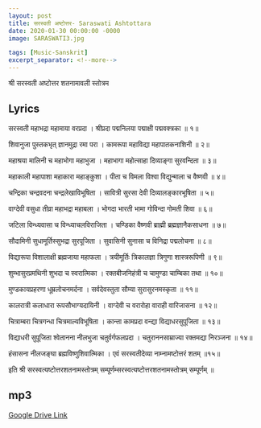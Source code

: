 ```yaml
---
layout: post
title: सरस्वती अष्टोत्तर- Saraswati Ashtottara
date: 2020-01-30 00:00:00 -0000
image: SARASWATI3.jpg

tags: [Music-Sanskrit]
excerpt_separator: <!--more-->
---
```

<!--more-->
श्री सरस्वती अष्टोत्तर शतनामावली स्तोत्रम 

## Lyrics
सरस्वती महाभद्रा महामाया वरप्रदा । श्रीप्रदा पद्मनिलया पद्माक्षी पद्मवक्त्रका ॥ १॥

शिवानुजा पुस्तकभृत् ज्ञानमुद्रा रमा परा । कामरूपा महाविद्या महापातकनाशिनी ॥ २॥

महाश्रया मालिनी च महाभोगा महाभुजा । महाभागा महोत्साहा दिव्याङ्गा सुरवन्दिता ॥ ३॥ 

महाकाली महापाशा महाकारा महाङ्कुशा । पीता च विमला विश्वा विद्युन्माला च वैष्णवी ॥ ४॥ 

चन्द्रिका चन्द्रवदना चन्द्रलेखाविभूषिता । सावित्री सुरसा देवी दिव्यालङ्कारभूषिता ॥ ५॥

वाग्देवी वसुधा तीव्रा महाभद्रा महाबला । भोगदा भारती भामा गोविन्दा गोमती शिवा ॥ ६॥ 

जटिला विन्ध्यवासा च विन्ध्याचलविराजिता । चण्डिका वैष्णवी ब्राह्मी ब्रह्मज्ञानैकसाधना ॥ ७॥ 

सौदामिनी सुधामूर्तिस्सुभद्रा सुरपूजिता । सुवासिनी सुनासा च विनिद्रा पद्मलोचना ॥ ८॥

विद्यारूपा विशालाक्षी ब्रह्मजाया महाफला । त्रयीमूर्तिः त्रिकालज्ञा त्रिगुणा शास्त्ररूपिणी ॥ ९॥ 

शुम्भासुरप्रमथिनी शुभदा च स्वरात्मिका । रक्तबीजनिहंत्री च चामुण्डा चाम्बिका तथा ॥ १०॥

मुण्डकायप्रहरणा धूम्रलोचनमर्दना । सर्वदेवस्तुता सौम्या सुरासुरनमस्कृता ॥ ११॥ 

कालरात्री कलाधारा रूपसौभाग्यदायिनी । वाग्देवी च वरारोहा वाराही वारिजासना ॥ १२॥ 

चित्राम्बरा चित्रगन्धा चित्रमाल्यविभूषिता । कान्ता कामप्रदा वन्द्या विद्याधरसुपूजिता ॥ १३॥ 

विद्याधरी सुपूजिता श्वेतानना नीलभुजा चतुर्वर्गफलप्रदा । चतुराननसाम्राज्या रक्तमद्या निरञ्जना ॥ १४॥ 

हंसासना नीलजङ्घा ब्रह्मविष्णुशिवात्मिका । एवं सरस्वतीदेव्या नाम्नामष्टोत्तरं शतम् ॥१५॥

इति श्री सरस्वत्यष्टोत्तरशतनामस्तोत्रम् सम्पूर्णम्सरस्वत्यष्टोत्तरशतनामस्तोत्रम् सम्पूर्णम् ॥

## mp3

[Google Drive Link][Google Drive Link]

[Google Drive Link]: https://drive.google.com/open?id=1AuarVPUha0hvnlyWTAuAPN7n8UhP6BEr

